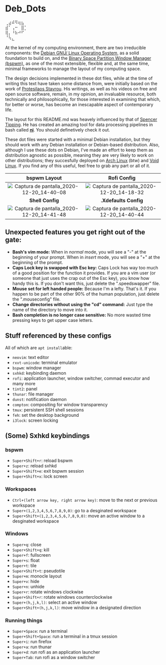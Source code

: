 # Deb_Dots
⢀⣴⠾⠻⢶⣦⠀  
⣾⠁⢠⠒⠀⣿⡁  
⢿⡄⠘⠷⠚⠋⠀  
⠈⠳⣄⠀⠀⠀
   
     


At the kernel of my computing environment, there are two irreducible components: the [Debian GNU/ Linux Operating System](https://www.debian.org/), as a solid foundation to build on, and the [Binary Space Partition Window Manager (bspwm)](https://github.com/baskerville/bspwm), as one of the most extensible, flexible and, at the same time, minimal frameworks to manage the layout of my computing space.

  The design decisions implemented in these dot files, while at the time of writing this text have taken some distance from, were initially based on the work of [Protesilaos Stavrou](https://protesilaos.com/). His writings, as well as his videos on free and open source software, remain, in my opinion, an invaluable resource, both technically and philosophically, for those interested in examining that which, for better or worse, has become an inescapable aspect of contemporary life.
 
 The layout for this README.md was heavely influenced by that of [Spencer Tipping](https://github.com/spencertipping/dotfiles). He has created an amazing tool for data processing pipelines in bash called [**ni**](https://github.com/spencertipping/ni). You should definetively check it out.
 
These dot files were started with a minimal Debian installation, but they should work with any Debian installation or Debian-based distribution. Also, although I use these dots on Debian, I've made an effort to keep them as distribution agnostic as possible, meaning they are very likely to work on other distributions; they succesfully deployed on [Arch Linux](https://archlinux.org/) (btw) and [Void Linux](https://voidlinux.org/). If you find any of this useful, feel free to grab any part or all of it.
 
 **bspwm Layout** | **Rofi Config**
:-------: | :-------:
![Captura de pantalla_2020-12-20_14-40-08](https://user-images.githubusercontent.com/64110504/102723982-b4920a80-42d1-11eb-82e5-f41e6cd6619f.png) | ![Captura de pantalla_2020-12-20_14-18-32](https://user-images.githubusercontent.com/64110504/102723968-9fb57700-42d1-11eb-95da-cdc61a88d3b9.png)
 **Shell Config** | **.Xdefaults Config**
![Captura de pantalla_2020-12-20_14-41-48](https://user-images.githubusercontent.com/64110504/102724008-d7242380-42d1-11eb-9b0d-145b00b0f997.png) | ![Captura de pantalla_2020-12-20_14-40-44](https://user-images.githubusercontent.com/64110504/102723996-c96e9e00-42d1-11eb-9319-7c51377a2416.png)

## Unexpected features you get right out of the gate:
- **Bash's vim mode:** When in _normal_ mode, you will see a "-" at the beginning of your prompt. When in _insert_ mode, you will see a "+" at the beginning of the prompt. 
- **Caps Lock key is swapped with Esc key:** Caps Lock has way too much of a good position for the function it provides. If you are a vim user (or someone that just uses the crap out of the Esc key), you know how handy this is. If you don't want this, just delete the ".speedswapper" file.
- **Mouse set for left handed people:** Because I'm a lefty. That's it. If you happen to be part of the other 90% of the human population, just delete the  ".mouseconfig" file.  
- **Change directories without using the "cd" command:** Just type the name of the directory to move into it. 
- **Bash completion is no longer case sensitive:** No more wasted time pressing keys to get upper case letters.

## Stuff referenced by these configs
All of which are `apt install`able:

- `neovim`: text editor
- `rxvt-unicode`: terminal emulator
- `bspwm`: window manager
- `sxhkd`: keybinding daemon
- `rofi`: application launcher, window switcher, commad executor and many more
- `tint2`: panel
- `thunar`: file manager
- `dunst`: notification daemon
- `compton`: compositing for window transparency
- `tmux`: persistent SSH shell sessions
- `feh`: set the desktop background
- `i3lock`: screen locking


## (Some) Sxhkd keybindings

### bspwm
- `Super+Shift+r`: reload bspwm
- `Super+z`: reload sxhkd
- `Super+Shift+e`: exit bspwm session
- `Super+Shift+x`: lock screen

### Workspaces
- `Ctrl+(left arrow key, right arrow key)`: move to the next or previous workspace 
- `Super+(1,2,3,4,5,6,7,8,9,0)`: go to a desginated workspace
- `Super+Shift+(1,2,3,4,5,6,7,8,9,0)`: move an active window to a desginated workspace

### Windows
- `Super+q`: close
- `Super+Shift+q`: kill 
- `Super+f`: fullscreen 
- `Super+s`: float 
- `Super+t`: tile 
- `Super+Shift+t`: pseudotile 
- `Super+m`: monocle layout
- `Super+v`: hide 
- `Super+n`: unhide 
- `Super+r`: rotate windows clockwise
- `Super+Shift+r`: rotate windows counterclockwise
- `Super+(h,j,k,l)`: select an active window
- `Super+Shift+(h,j,k,l)`: move window in a designated direction

### Running things
- `Super+Space`: run a terminal
- `Super+Shift+Space`: run a terminal in a tmux session
- `Super+i`: run firefox
- `Super+a`: run thunar
- `Super+d`: run rofi as an application launcher
- `Super+Tab`: run rofi as a window switcher
